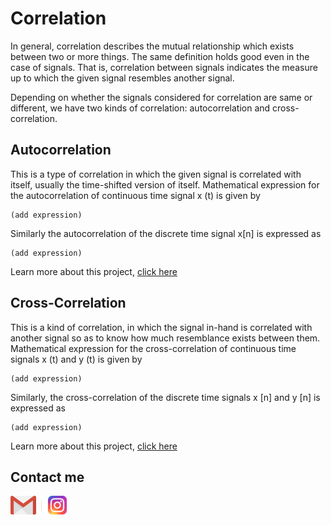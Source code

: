 # Correlation
In general, correlation describes the mutual relationship which exists between two or more things. The same definition holds good even in the case of signals. That is, correlation between signals indicates the measure up to which the given signal resembles another signal. 

Depending on whether the signals considered for correlation are same or different, we have two kinds of correlation: autocorrelation and cross-correlation.

## Autocorrelation
This is a type of correlation in which the given signal is correlated with itself, usually the time-shifted version of itself. Mathematical expression for the autocorrelation of continuous time signal x (t) is given by

    (add expression)

Similarly the autocorrelation of the discrete time signal x[n] is expressed as

    (add expression)

Learn more about this project, [click here](https://github.com/Jefferson-Lopes/FPGA/tree/master/Correlation/Autocorrelation)

## Cross-Correlation
This is a kind of correlation, in which the signal in-hand is correlated with another signal so as to know how much resemblance exists between them. Mathematical expression for the cross-correlation of continuous time signals x (t) and y (t) is given by

    (add expression)

Similarly, the cross-correlation of the discrete time signals x [n] and y [n] is expressed as

    (add expression)

Learn more about this project, [click here](https://github.com/Jefferson-Lopes/FPGA/tree/master/Correlation/Cross_correlation)

## Contact me
[![](Output_files/gmail.png)](mailto:jefferson.lopes@ee.ufcg.edu.br) ![](Output_files/separador.png) [![](Output_files/insta.png)](https://instagram.com/jeff.777.lopes?igshid=1i5gr7ch0bvkd)

